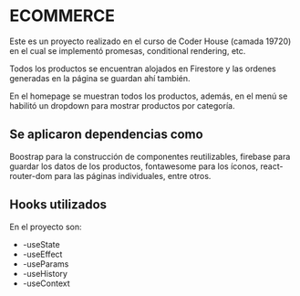 # ECOMMERCE

Este es un proyecto realizado en el curso de Coder House (camada 19720) en el cual
se implementó promesas, conditional rendering, etc.

Todos los productos se encuentran alojados en Firestore y las ordenes generadas en la página
se guardan ahí también.

En el homepage se muestran todos los productos, además, en el menú se habilitó un dropdown para
mostrar productos por categoría.

## Se aplicaron dependencias como

Boostrap para la construcción de componentes reutilizables, firebase para guardar los datos de los
productos, fontawesome para los íconos, react-router-dom para las páginas individuales, entre otros.

## Hooks utilizados

En el proyecto son:

<ul>
<li>-useState</li>
<li>-useEffect</li>
<li>-useParams</li>
<li>-useHistory</li>
<li>-useContext</li>
</ul>
